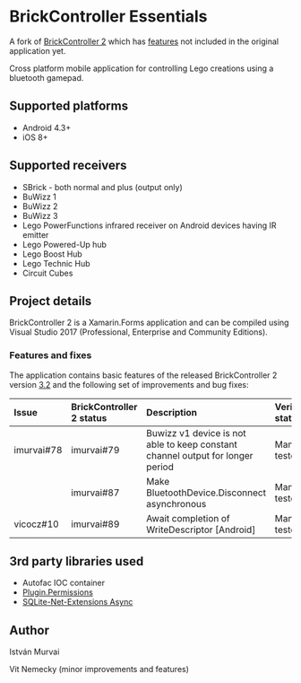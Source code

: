 # BrickController Essentials

A fork of [BrickController 2](https://github.com/imurvai/brickcontroller2) which has [features](#features-and-fixes) not included in the original application yet.

Cross platform mobile application for controlling Lego creations using a bluetooth gamepad.

## Supported platforms

- Android 4.3+
- iOS 8+

## Supported receivers

- SBrick - both normal and plus (output only)
- BuWizz 1
- BuWizz 2
- BuWizz 3
- Lego PowerFunctions infrared receiver on Android devices having IR emitter
- Lego Powered-Up hub
- Lego Boost Hub
- Lego Technic Hub
- Circuit Cubes

## Project details

BrickController 2 is a Xamarin.Forms application and can be compiled using Visual Studio 2017 (Professional, Enterprise and Community Editions).

### Features and fixes
The application contains basic features of the released BrickController 2 version [3.2](https://github.com/imurvai/brickcontroller2/tree/6dfe8f2865616bf60b16c4bb4149f7fa5e8d8893) and the following set of improvements and bug fixes:

|  Issue | BrickController 2 status | Description | Verification status |
| :-- | :-- | :-- | :-- |
| imurvai#78 | imurvai#79 | Buwizz v1 device is not able to keep constant channel output for longer period | Manually tested |
| | imurvai#87 | Make BluetoothDevice.Disconnect asynchronous | Manually tested |
| vicocz#10 | imurvai#89 | Await completion of WriteDescriptor [Android] | Manually tested |


## 3rd party libraries used

- Autofac IOC container
- [Plugin.Permissions](https://github.com/jamesmontemagno/PermissionsPlugin)
- [SQLite-Net-Extensions Async](https://bitbucket.org/twincoders/sqlite-net-extensions)

## Author

István Murvai

Vit Nemecky (minor improvements and features)
